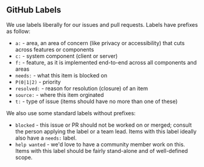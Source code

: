 ## GitHub Labels

We use labels liberally for our issues and pull requests.
Labels have prefixes as follow:

- `a:` - area, an area of concern (like privacy or accessibility) that cuts across features or components
- `c:` - system component (client or server)
- `f:` - feature, as it is implemented end-to-end across all components and areas
- `needs:` - what this item is blocked on
- `P(0|1|2)` - priority
- `resolved:` - reason for resolution (closure) of an item
- `source:` - where this item orginated
- `t:` - type of issue (items should have no more than one of these)

We also use some standard labels without prefixes:

- `blocked` - this issue or PR should not be worked on or merged; consult the person applying the label or a team lead. Items with this label ideally also have a `needs:` label.
- `help wanted` - we'd love to have a community member work on this. Items with this label should be fairly stand-alone and of well-defined scope.
